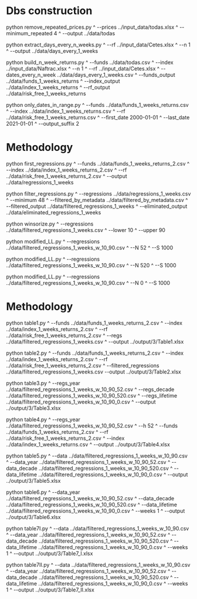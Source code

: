 # Dbs construction

python remove_repeated_prices.py ^
    --prices            ../input_data/todas.xlsx ^
    --minimum_repeated  4 ^
    --output            ../data/todas

python extract_days_every_n_weeks.py ^
    --rf     ../input_data/Cetes.xlsx ^
    --n      1 ^
    --output ../data/days_every_1_weeks

python build_n_week_returns.py ^
    --funds                ../data/todas.csv ^
    --index                ../input_data/Naftrac.xlsx ^
    --n                    1 ^
    --rf                   ../input_data/Cetes.xlsx ^
    --dates_every_n_week   ../data/days_every_1_weeks.csv ^
    --funds_output         ../data/funds_1_weeks_returns ^
    --index_output         ../data/index_1_weeks_returns ^
    --rf_output            ../data/risk_free_1_weeks_returns

python only_dates_in_range.py ^
    --funds          ../data/funds_1_weeks_returns.csv ^
    --index          ../data/index_1_weeks_returns.csv ^
    --rf             ../data/risk_free_1_weeks_returns.csv ^
    --first_date     2000-01-01 ^
    --last_date      2021-01-01 ^
    --output_suffix  2

# Methodology

python first_regressions.py ^
    --funds  ../data/funds_1_weeks_returns_2.csv ^
    --index  ../data/index_1_weeks_returns_2.csv ^
    --rf     ../data/risk_free_1_weeks_returns_2.csv ^
    --output ../data/regressions_1_weeks

python filter_regressions.py ^
    --regressions          ../data/regressions_1_weeks.csv ^
    --minimum              48 ^
    --filtered_by_metadata ../data/filtered_by_metadata.csv ^
    --filtered_output      ../data/filtered_regressions_1_weeks ^
    --eliminated_output    ../data/eliminated_regressions_1_weeks

python winsorize.py ^
    --regressions ../data/filtered_regressions_1_weeks.csv ^
    --lower 10 ^
    --upper 90

python modified_LL.py ^
    --regressions ../data/filtered_regressions_1_weeks_w_10_90.csv ^
    --N           52 ^
    --S           1000

python modified_LL.py ^
    --regressions ../data/filtered_regressions_1_weeks_w_10_90.csv ^
    --N           520 ^
    --S           1000

python modified_LL.py ^
    --regressions ../data/filtered_regressions_1_weeks_w_10_90.csv ^
    --N           0 ^
    --S           1000

# Methodology

python table1.py ^
    --funds        ../data/funds_1_weeks_returns_2.csv ^
    --index        ../data/index_1_weeks_returns_2.csv ^
    --rf           ../data/risk_free_1_weeks_returns_2.csv ^
    --regs         ../data/filtered_regressions_1_weeks.csv  ^
    --output       ../output/3/Table1.xlsx

python table2.py ^
    --funds                 ../data/funds_1_weeks_returns_2.csv ^
    --index                 ../data/index_1_weeks_returns_2.csv ^
    --rf                    ../data/risk_free_1_weeks_returns_2.csv ^
    --filtered_regressions  ../data/filtered_regressions_1_weeks.csv
    --output                ../output/3/Table2.xlsx

python table3.py ^
    --regs_year         ../data/filtered_regressions_1_weeks_w_10_90_52.csv ^
    --regs_decade       ../data/filtered_regressions_1_weeks_w_10_90_520.csv ^
    --regs_lifetime     ../data/filtered_regressions_1_weeks_w_10_90_0.csv ^
    --output            ../output/3/Table3.xlsx

python table4.py ^
    --regs_year ../data/filtered_regressions_1_weeks_w_10_90_52.csv ^
    --h         52 ^
    --funds     ../data/funds_1_weeks_returns_2.csv ^
    --rf        ../data/risk_free_1_weeks_returns_2.csv ^
    --index     ../data/index_1_weeks_returns.csv ^
    --output    ../output/3/Table4.xlsx

python table5.py ^
    --data           ../data/filtered_regressions_1_weeks_w_10_90.csv ^
    --data_year      ../data/filtered_regressions_1_weeks_w_10_90_52.csv ^
    --data_decade    ../data/filtered_regressions_1_weeks_w_10_90_520.csv ^
    --data_lifetime  ../data/filtered_regressions_1_weeks_w_10_90_0.csv ^
    --output         ../output/3/Table5.xlsx

python table6.py ^
    --data_year      ../data/filtered_regressions_1_weeks_w_10_90_52.csv ^
    --data_decade    ../data/filtered_regressions_1_weeks_w_10_90_520.csv ^
    --data_lifetime  ../data/filtered_regressions_1_weeks_w_10_90_0.csv ^
    --weeks          1 ^
    --output         ../output/3/Table6.xlsx

python table7I.py ^
    --data           ../data/filtered_regressions_1_weeks_w_10_90.csv ^
    --data_year      ../data/filtered_regressions_1_weeks_w_10_90_52.csv ^
    --data_decade    ../data/filtered_regressions_1_weeks_w_10_90_520.csv ^
    --data_lifetime  ../data/filtered_regressions_1_weeks_w_10_90_0.csv ^
    --weeks          1 ^
    --output         ../output/3/Table7_I.xlsx

python table7II.py ^
    --data           ../data/filtered_regressions_1_weeks_w_10_90.csv ^
    --data_year      ../data/filtered_regressions_1_weeks_w_10_90_52.csv ^
    --data_decade    ../data/filtered_regressions_1_weeks_w_10_90_520.csv ^
    --data_lifetime  ../data/filtered_regressions_1_weeks_w_10_90_0.csv ^
    --weeks          1 ^
    --output         ../output/3/Table7_II.xlsx
